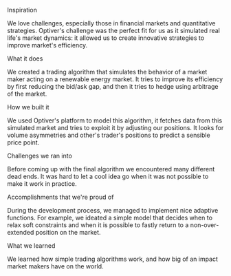 Inspiration

We love challenges, especially those in financial markets and quantitative strategies. Optiver's challenge was the perfect fit for us as it simulated real life's market dynamics: it allowed us to create innovative strategies to improve market's efficiency.

What it does

We created a trading algorithm that simulates the behavior of a market maker acting on a renewable energy market. It tries to improve its efficiency by first reducing the bid/ask gap, and then it tries to hedge using arbitrage of the market.

How we built it

We used Optiver's platform to model this algorithm, it fetches data from this simulated market and tries to exploit it by adjusting our positions. It looks for volume asymmetries and other's trader's positions to predict a sensible price point.

Challenges we ran into

Before coming up with the final algorithm we encountered many different dead ends. It was hard to let a cool idea go when it was not possible to make it work in practice.

Accomplishments that we're proud of

During the development process, we managed to implement nice adaptive functions. For example, we ideated a simple model that decides when to relax soft constraints and when it is possible to fastly return to a non-over-extended position on the market.

What we learned

We learned how simple trading algorithms work, and how big of an impact market makers have on the world.
